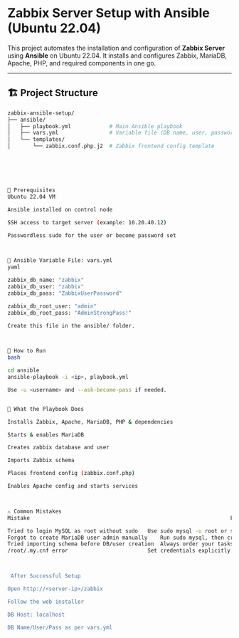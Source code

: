 # Zabbix Server Setup with Ansible (Ubuntu 22.04)

This project automates the installation and configuration of **Zabbix Server** using **Ansible** on Ubuntu 22.04. It installs and configures Zabbix, MariaDB, Apache, PHP, and required components in one go.

---

## 🏗  Project Structure

```bash
zabbix-ansible-setup/
├── ansible/
│   ├── playbook.yml            # Main Ansible playbook
│   ├── vars.yml                # Variable file (DB name, user, password)
│   └── templates/
│       └── zabbix.conf.php.j2  # Zabbix frontend config template






🧾 Prerequisites
Ubuntu 22.04 VM

Ansible installed on control node

SSH access to target server (example: 10.20.40.12)

Passwordless sudo for the user or become password set



🔧 Ansible Variable File: vars.yml
yaml

zabbix_db_name: "zabbix"
zabbix_db_user: "zabbix"
zabbix_db_pass: "ZabbixUserPassword"

zabbix_db_root_user: "admin"
zabbix_db_root_pass: "AdminStrongPass!"

Create this file in the ansible/ folder.



🔨 How to Run
bash

cd ansible
ansible-playbook -i <ip>, playbook.yml

Use -u <username> and --ask-become-pass if needed.


📜 What the Playbook Does

Installs Zabbix, Apache, MariaDB, PHP & dependencies

Starts & enables MariaDB

Creates zabbix database and user

Imports Zabbix schema

Places frontend config (zabbix.conf.php)

Enables Apache config and starts services



⚠️ Common Mistakes
Mistake	                                                              Fix

Tried to login MySQL as root without sudo	Use sudo mysql -u root or setup a root password
Forgot to create MariaDB user admin manually	Run sudo mysql, then create user admin@localhost
Tried importing schema before DB/user creation	Always order your tasks properly
/root/.my.cnf error	                        Set credentials explicitly in vars.yml, don't rely on .my.cnf



 After Successful Setup

Open http://<server-ip>/zabbix

Follow the web installer

DB Host: localhost

DB Name/User/Pass as per vars.yml
